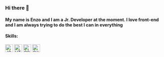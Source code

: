 ### Hi there 👋
#### My name is Enzo and I am a Jr. Developer at the moment. I love front-end and I am always trying to do the best I can in everything

#### Skills:

<img src="https://cdn.jsdelivr.net/gh/devicons/devicon/icons/javascript/javascript-original.svg" alt="JS" height="25" /> <img src="https://cdn.jsdelivr.net/gh/devicons/devicon/icons/html5/html5-original.svg" alt="HTML" height="25" /> <img src="https://cdn.jsdelivr.net/gh/devicons/devicon/icons/css3/css3-original.svg" alt="CSS" height="25" /> <img src="https://cdn.jsdelivr.net/gh/devicons/devicon/icons/csharp/csharp-plain.svg" alt="C#" height="25" />

